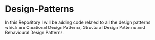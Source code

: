 # Design-Patterns
In this Repository I will be adding code related to all the design patterns which are Creational Design Patterns,  Structural Design Patterns and Behavioural Design Patterns.
